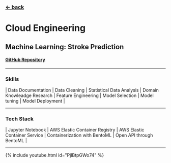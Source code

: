 ### [&larr; back](https://gregorywmorris.github.io/)
# Cloud Engineering
## Machine Learning: Stroke Prediction 

#### [GitHub Repository](https://github.com/gregorywmorris/MLZoom2022/tree/main/midterm)

---
### Skills 

| Data Documentation | Data Cleaning | Statistical Data Analysis | Domain Knowleadge Research | Feature Engineering | Model Selection | Model tuning | Model Deployment |

---
### Tech Stack

| Jupyter Notebook | AWS Elastic Container Registry | AWS Elastic Container Service | Containerization with BentoML | Open API through BentoML |

---
{% include youtube.html id="PjlBtpGWo74" %}

